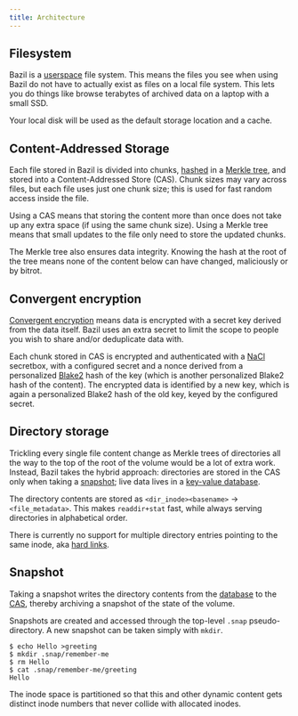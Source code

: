 ```yaml
---
title: Architecture
---
```


## <span id="filesystem"/>Filesystem

Bazil is a [userspace](/doc/related#fuse) file system. This means the
files you see when using Bazil do not have to actually exist as files
on a local file system. This lets you do things like browse terabytes
of archived data on a laptop with a small SSD.

Your local disk will be used as the default storage location and a
cache.

## <span id="cas"/>Content-Addressed Storage

Each file stored in Bazil is divided into chunks,
[hashed](/doc/related#blake2) in a
[Merkle tree](https://en.wikipedia.org/wiki/Merkle_tree), and stored
into a Content-Addressed Store (CAS). Chunk sizes may vary across
files, but each file uses just one chunk size; this is used for fast
random access inside the file.

Using a CAS means that storing the content more than once does not
take up any extra space (if using the same chunk size). Using a Merkle
tree means that small updates to the file only need to store the
updated chunks.

The Merkle tree also ensures data integrity. Knowing the hash at the
root of the tree means none of the content below can have changed,
maliciously or by bitrot.

## <span id="crypto"/>Convergent encryption

[Convergent encryption](https://en.wikipedia.org/wiki/Convergent_encryption)
means data is encrypted with a secret key derived from the data
itself. Bazil uses an extra secret to limit the scope to people you
wish to share and/or deduplicate data with.

Each chunk stored in CAS is encrypted and authenticated with a
[NaCl](/doc/related#nacl) secretbox, with a configured secret and a
nonce derived from a personalized [Blake2](/doc/related#blake2) hash
of the key (which is another personalized Blake2 hash of the content).
The encrypted data is identified by a new key, which is again a
personalized Blake2 hash of the old key, keyed by the configured
secret.

## <span id="directory"/>Directory storage

Trickling every single file content change as Merkle trees of
directories all the way to the top of the root of the volume would be
a lot of extra work. Instead, Bazil takes the hybrid approach:
directories are stored in the CAS only when taking a
[snapshot](/doc/architecture#snapshot); live data lives in a
[key-value database](/doc/related#bolt).

The directory contents are stored as `<dir_inode><basename>` ->
`<file_metadata>`. This makes `readdir+stat` fast, while always
serving directories in alphabetical order.

There is currently no support for multiple directory entries pointing
to the same inode, aka [hard links](/doc/status#limits-hardlink).

## <span id="snapshot"/>Snapshot

Taking a snapshot writes the directory contents from the
[database](/doc/architecture#directory) to the
[CAS](/doc/architecture#cas), thereby archiving a snapshot of the
state of the volume.

Snapshots are created and accessed through the top-level `.snap`
pseudo-directory. A new snapshot can be taken simply with `mkdir`.

``` console
$ echo Hello >greeting
$ mkdir .snap/remember-me
$ rm Hello
$ cat .snap/remember-me/greeting
Hello
```

The inode space is partitioned so that this and other dynamic content
gets distinct inode numbers that never collide with allocated inodes.
